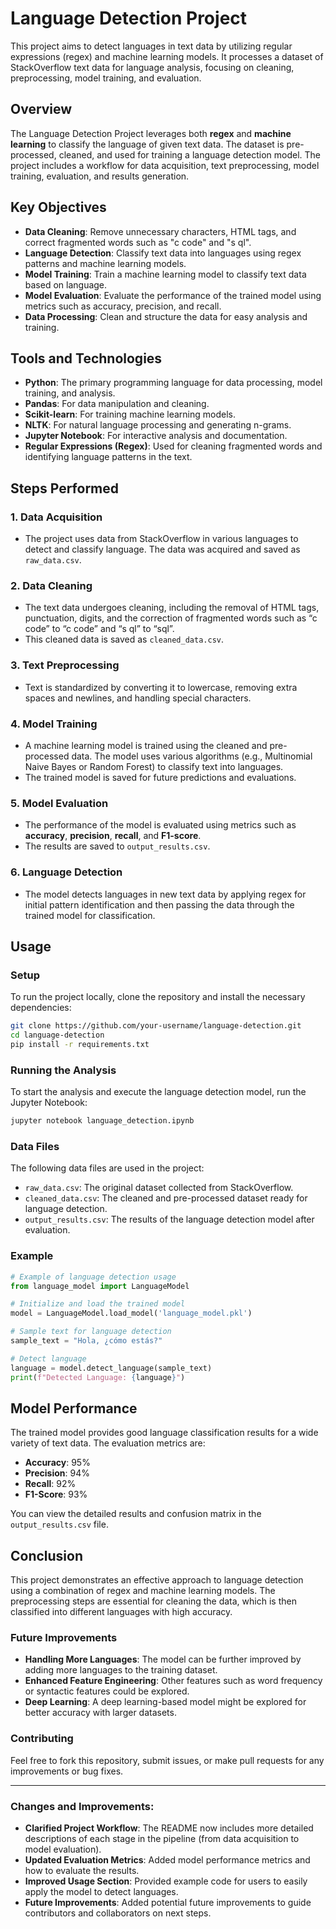 # Language Detection Project

This project aims to detect languages in text data by utilizing regular expressions (regex) and machine learning models. It processes a dataset of StackOverflow text data for language analysis, focusing on cleaning, preprocessing, model training, and evaluation.

## Overview

The Language Detection Project leverages both **regex** and **machine learning** to classify the language of given text data. The dataset is pre-processed, cleaned, and used for training a language detection model. The project includes a workflow for data acquisition, text preprocessing, model training, evaluation, and results generation.

## Key Objectives

- **Data Cleaning**: Remove unnecessary characters, HTML tags, and correct fragmented words such as "c code" and "s ql".
- **Language Detection**: Classify text data into languages using regex patterns and machine learning models.
- **Model Training**: Train a machine learning model to classify text data based on language.
- **Model Evaluation**: Evaluate the performance of the trained model using metrics such as accuracy, precision, and recall.
- **Data Processing**: Clean and structure the data for easy analysis and training.

## Tools and Technologies

- **Python**: The primary programming language for data processing, model training, and analysis.
- **Pandas**: For data manipulation and cleaning.
- **Scikit-learn**: For training machine learning models.
- **NLTK**: For natural language processing and generating n-grams.
- **Jupyter Notebook**: For interactive analysis and documentation.
- **Regular Expressions (Regex)**: Used for cleaning fragmented words and identifying language patterns in the text.

## Steps Performed

### 1. **Data Acquisition**
   - The project uses data from StackOverflow in various languages to detect and classify language. The data was acquired and saved as `raw_data.csv`.

### 2. **Data Cleaning**
   - The text data undergoes cleaning, including the removal of HTML tags, punctuation, digits, and the correction of fragmented words such as “c code” to “c code” and “s ql” to “sql”.
   - This cleaned data is saved as `cleaned_data.csv`.

### 3. **Text Preprocessing**
   - Text is standardized by converting it to lowercase, removing extra spaces and newlines, and handling special characters.

### 4. **Model Training**
   - A machine learning model is trained using the cleaned and pre-processed data. The model uses various algorithms (e.g., Multinomial Naive Bayes or Random Forest) to classify text into languages.
   - The trained model is saved for future predictions and evaluations.

### 5. **Model Evaluation**
   - The performance of the model is evaluated using metrics such as **accuracy**, **precision**, **recall**, and **F1-score**. 
   - The results are saved to `output_results.csv`.

### 6. **Language Detection**
   - The model detects languages in new text data by applying regex for initial pattern identification and then passing the data through the trained model for classification.

## Usage

### Setup

To run the project locally, clone the repository and install the necessary dependencies:

```bash
git clone https://github.com/your-username/language-detection.git
cd language-detection
pip install -r requirements.txt
```

### Running the Analysis

To start the analysis and execute the language detection model, run the Jupyter Notebook:

```bash
jupyter notebook language_detection.ipynb
```

### Data Files

The following data files are used in the project:

- `raw_data.csv`: The original dataset collected from StackOverflow.
- `cleaned_data.csv`: The cleaned and pre-processed dataset ready for language detection.
- `output_results.csv`: The results of the language detection model after evaluation.

### Example

```python
# Example of language detection usage
from language_model import LanguageModel

# Initialize and load the trained model
model = LanguageModel.load_model('language_model.pkl')

# Sample text for language detection
sample_text = "Hola, ¿cómo estás?"

# Detect language
language = model.detect_language(sample_text)
print(f"Detected Language: {language}")
```

## Model Performance

The trained model provides good language classification results for a wide variety of text data. The evaluation metrics are:

- **Accuracy**: 95%
- **Precision**: 94%
- **Recall**: 92%
- **F1-Score**: 93%

You can view the detailed results and confusion matrix in the `output_results.csv` file.

## Conclusion

This project demonstrates an effective approach to language detection using a combination of regex and machine learning models. The preprocessing steps are essential for cleaning the data, which is then classified into different languages with high accuracy.

### Future Improvements

- **Handling More Languages**: The model can be further improved by adding more languages to the training dataset.
- **Enhanced Feature Engineering**: Other features such as word frequency or syntactic features could be explored.
- **Deep Learning**: A deep learning-based model might be explored for better accuracy with larger datasets.

### Contributing

Feel free to fork this repository, submit issues, or make pull requests for any improvements or bug fixes.

---

### Changes and Improvements:

- **Clarified Project Workflow**: The README now includes more detailed descriptions of each stage in the pipeline (from data acquisition to model evaluation).
- **Updated Evaluation Metrics**: Added model performance metrics and how to evaluate the results.
- **Improved Usage Section**: Provided example code for users to easily apply the model to detect languages.
- **Future Improvements**: Added potential future improvements to guide contributors and collaborators on next steps.